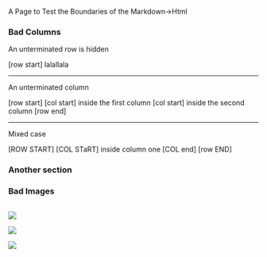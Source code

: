 A Page to Test the Boundaries of the Markdown->Html 

### Bad Columns

An unterminated row is hidden

[row start]
lalallala

----------

An unterminated column 

[row start]
[col start]
inside the first column
[col start]
inside the second column
[row end]

----------

Mixed case

[ROW START]
[COL STaRT]
inside column one
[COL end]
[row END]


### Another section

### Bad Images

![]()

![](ftp://127.0.0.1)

![](https://upload.wikimedia.org/wikipedia/commons/3/30/Aipichthys_Minor_C%C3%A9nomanien_Liban.jpg)

![](http://upload.wikimedia.org/wikipedia/commons/3/30/Aipichthys_Minor_C%C3%A9nomanien_Liban.jpg)

